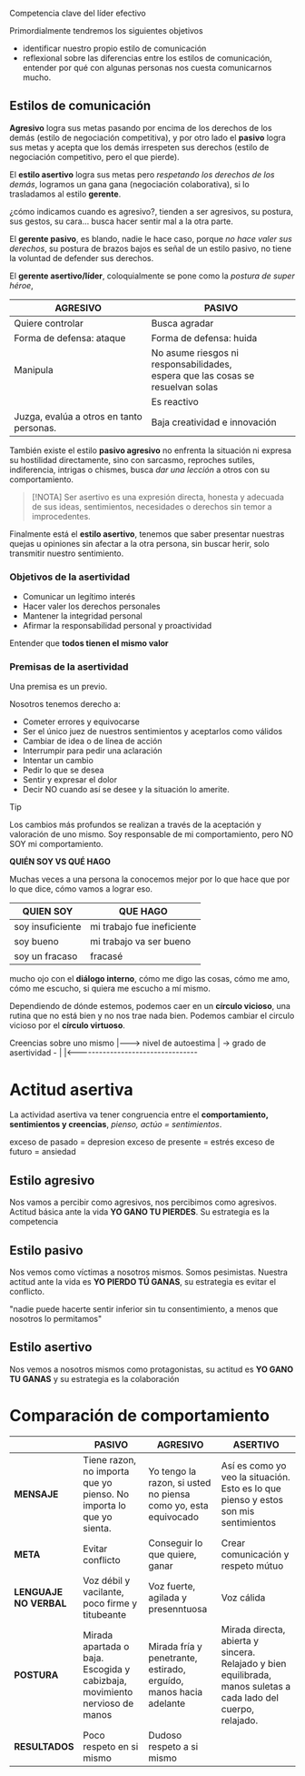 Competencia clave del líder efectivo

Primordialmente tendremos los siguientes objetivos
- identificar nuestro propio estilo de comunicación
- reflexional sobre las diferencias entre los estilos de comunicación, entender por qué con algunas personas nos cuesta comunicarnos mucho.


## Estilos de comunicación

**Agresivo** logra sus metas pasando por encima de los derechos de los demás (estilo de negociación competitiva), y por otro lado el  **pasivo** logra sus metas y acepta que los demás irrespeten sus derechos (estilo de negociación competitivo, pero el que pierde). 


El **estilo asertivo** logra sus metas pero *respetando los derechos de los demás*, logramos un gana gana (negociación colaborativa), si lo trasladamos al estilo **gerente**.

¿cómo indicamos cuando es agresivo?, tienden a ser agresivos, su postura, sus gestos, su cara... busca hacer sentir mal a la otra parte.

El **gerente pasivo**, es blando, nadie le hace caso, porque *no hace valer sus derechos*, su postura de brazos bajos es señal de un estilo pasivo, no tiene la voluntad de defender sus derechos.

El **gerente asertivo/líder**,  coloquialmente se pone como la *postura de super héroe*, 


| AGRESIVO                                 | PASIVO                                                                             |
| ---------------------------------------- | ---------------------------------------------------------------------------------- |
| Quiere controlar                         | Busca agradar                                                                      |
| Forma de defensa: ataque                 | Forma de defensa: huida                                                            |
| Manipula                                 | No asume riesgos ni responsabilidades, <br>espera que las cosas se resuelvan solas |
|                                          | Es reactivo                                                                        |
| Juzga, evalúa a otros en tanto personas. | Baja creatividad e innovación                                                      |

También existe el estilo **pasivo agresivo** no enfrenta la situación ni expresa su hostilidad directamente, sino con sarcasmo, reproches sutiles, indiferencia, intrigas o chismes, busca *dar una lección* a otros con su comportamiento.

> [!NOTA]
> Ser asertivo es una expresión directa, honesta y adecuada de sus ideas, sentimientos, necesidades o derechos sin temor a improcedentes.

Finalmente está el **estilo asertivo**, tenemos que saber presentar nuestras quejas u opiniones sin afectar a la otra persona, sin buscar herir, solo transmitir nuestro sentimiento.

### Objetivos de la asertividad
- Comunicar un legítimo interés
- Hacer valer los derechos personales
- Mantener la integridad personal
- Afirmar la responsabilidad personal y proactividad

Entender que **todos tienen el mismo valor**


### Premisas de la asertividad

Una premisa es un previo.

Nosotros tenemos derecho a:
- Cometer errores y equivocarse
- Ser el único juez de nuestros sentimientos y aceptarlos como válidos
- Cambiar de idea o de línea de acción
- Interrumpir para pedir una aclaración
- Intentar un cambio
- Pedir lo que se desea
- Sentir y expresar el dolor
- Decir NO cuando así se desee y la situación lo amerite.

> [!TIP]
> Los cambios más profundos se realizan a través de la aceptación y valoración de uno mismo. Soy responsable de mi comportamiento, pero NO SOY mi comportamiento.

**QUIÉN SOY VS QUÉ HAGO**

Muchas veces a una persona la conocemos mejor por lo que hace que por lo que dice, cómo vamos a lograr eso.

| QUIEN SOY        | QUE HAGO                   |
| ---------------- | -------------------------- |
| soy insuficiente | mi trabajo fue ineficiente |
| soy bueno        | mi trabajo va ser bueno    |
| soy un fracaso   | fracasé                    |

mucho ojo con el **diálogo interno**, cómo me digo las cosas, cómo me amo, cómo me escucho, si quiera me escucho a mí mismo. 

Dependiendo de dónde estemos, podemos caer en un **círculo vicioso**, una rutina que no está bien y no nos trae nada bien. Podemos cambiar el circulo vicioso por el **círculo virtuoso**.

Creencias sobre uno mismo
|---> nivel de autoestima
|		-> grado de asertividad - |
|<---------------------------------


# Actitud asertiva

La actividad asertiva va tener congruencia entre el **comportamiento, sentimientos y creencias**, *pienso, actúo = sentimientos*. 

exceso de pasado = depresion
exceso de presente = estrés
exceso de futuro = ansiedad


## Estilo agresivo
Nos vamos a percibir como agresivos, nos percibimos como agresivos. Actitud básica ante la vida **YO GANO TU PIERDES**. Su estrategia es la competencia

## Estilo pasivo
Nos vemos como víctimas a nosotros mismos. Somos pesimistas. Nuestra actitud ante la vida es **YO PIERDO TÚ GANAS**,  su estrategia es evitar el conflicto. 

"nadie puede hacerte sentir inferior sin tu consentimiento, a menos que nosotros lo permitamos"

## Estilo asertivo

Nos vemos a nosotros mismos como protagonistas, su actitud es **YO GANO TU GANAS** y su estrategia es la colaboración

# Comparación de comportamiento

|                            | PASIVO                                                                     | AGRESIVO                                                          | ASERTIVO                                                                                                        |
| -------------------------- | -------------------------------------------------------------------------- | ----------------------------------------------------------------- | --------------------------------------------------------------------------------------------------------------- |
| **MENSAJE**                | Tiene razon, no importa que yo pienso. No importa lo que yo sienta.        | Yo tengo la razon, si usted no piensa como yo, esta equivocado    | Así es como yo veo la situación. Esto es lo que pienso y estos son mis sentimientos                             |
| **META**                   | Evitar conflicto                                                           | Conseguir lo que quiere, ganar                                    | Crear comunicación y respeto mútuo                                                                              |
| **LENGUAJE <br>NO VERBAL** | Voz débil y vacilante, poco firme y titubeante                             | Voz fuerte, agilada y presenntuosa                                | Voz cálida                                                                                                      |
| **POSTURA**                | Mirada apartada o baja. Escogida y cabizbaja, movimiento nervioso de manos | Mirada fría y penetrante, estirado, erguído, manos hacia adelante | Mirada directa, abierta y sincera. Relajado y bien equilibrada, manos suletas a cada lado del cuerpo, relajado. |
| **RESULTADOS**             | Poco respeto en si mismo                                                   | Dudoso respeto a si mismo                                         |                                                                                                                 |

